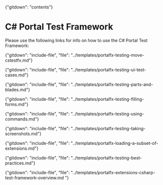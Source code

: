 {"gitdown": "contents"}

#  C# Portal Test Framework

Please use the following links for info on how to use the C# Portal Test Framework:

{"gitdown": "include-file", "file": "../templates/portalfx-testing-move-cstestfx.md"}

{"gitdown": "include-file", "file": "../templates/portalfx-testing-ui-test-cases.md"}

{"gitdown": "include-file", "file": "../templates/portalfx-testing-parts-and-blades.md"}

{"gitdown": "include-file", "file": "../templates/portalfx-testing-filling-forms.md"}

{"gitdown": "include-file", "file": "../templates/portalfx-testing-using-commands.md"}

{"gitdown": "include-file", "file": "../templates/portalfx-testing-taking-screenshots.md"}

{"gitdown": "include-file", "file": "../templates/portalfx-loading-a-subset-of-extensions.md"}

{"gitdown": "include-file", "file": "../templates/portalfx-testing-best-practices.md"}
<!--
  gitdown": "include-file", "file": "../templates/portalfx-testing-contributing.md"}
-->
{"gitdown": "include-file", "file": "../templates/portalfx-extensions-csharp-test-framework-overview.md "}

